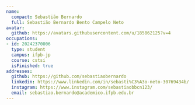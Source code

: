 ```yaml
---
name:
  compact: Sebastião Bernardo
  full: Sebastião Bernardo Bento Campelo Neto
avatar:
  github: https://avatars.githubusercontent.com/u/185862125?v=4
occupations:
- id: 20242370006
  type: student
  campus: ifpb-jp
  course: cstsi
  isFinished: true
addresses:
  github: https://github.com/sebastiaobernardo
  linkedin: https://www.linkedin.com/in/sebasti%C3%A3o-neto-30769434b/
  instagram: https://www.instagram.com/sebastiaobbcn123/
  email: sebastiao.bernardo@academico.ifpb.edu.br
---
```

